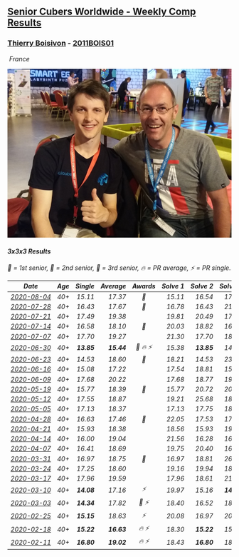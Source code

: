 <style>table {white-space: nowrap;}</style>
<link rel="stylesheet" type="text/css" href="/scw-comp/css/flags.css" />

## [Senior Cubers Worldwide - Weekly Comp Results](/scw-comp/results/)
### [Thierry Boisivon](README.md) - [2011BOIS01](https://www.worldcubeassociation.org/persons/2011BOIS01?event=333)

<i class="flag flag-FR" />&nbsp;France

![Thierry Boisivon](1507116943.jpg)

#### 3x3x3 Results

<span style="white-space: nowrap;">🥇 = 1st senior</span>, <span style="white-space: nowrap;">🥈 = 2nd senior</span>, <span style="white-space: nowrap;">🥉 = 3rd senior</span>, <span style="white-space: nowrap;">🔥 = PR average</span>, <span style="white-space: nowrap;">⚡ = PR single</span>.

| Date | Age | Single | Average | Awards | Solve 1 | Solve 2 | Solve 3 | Solve 4 | Solve 5 | Video |
| :--: | :--: | --: | --: | :--: | --: | --: | --: | --: | --: | :-- |
| [2020-08-04](../../results/2020-08-04/333.md) | 40+ | 15.11 | 17.37 | 🥈 | 15.11 | 16.54 | 17.75 | 17.96 | 17.82 | [Desktop](https://www.facebook.com/events/748440219235440/permalink/749239179155544) / [Mobile](https://m.facebook.com/events/748440219235440?view=permalink&id=749239179155544) |
| [2020-07-28](../../results/2020-07-28/333.md) | 40+ | 16.43 | 17.67 | 🥉 | 16.78 | 16.43 | 21.16 | 18.42 | 17.80 | [Desktop](https://www.facebook.com/events/708566320000803/permalink/712667169590718) / [Mobile](https://m.facebook.com/events/708566320000803?view=permalink&id=712667169590718) |
| [2020-07-21](../../results/2020-07-21/333.md) | 40+ | 17.49 | 19.38 |  | 19.81 | 20.49 | 17.83 | 20.91 | 17.49 | [Desktop](https://www.facebook.com/events/1842039515939197/permalink/1846994255443723) / [Mobile](https://m.facebook.com/events/1842039515939197?view=permalink&id=1846994255443723) |
| [2020-07-14](../../results/2020-07-14/333.md) | 40+ | 16.58 | 18.10 | 🥇 | 20.03 | 18.82 | 16.95 | 16.58 | 18.54 | [Desktop](https://www.facebook.com/events/1157754364595802/permalink/1161144010923504) / [Mobile](https://m.facebook.com/events/1157754364595802?view=permalink&id=1161144010923504) |
| [2020-07-07](../../results/2020-07-07/333.md) | 40+ | 17.70 | 19.27 |  | 21.30 | 17.70 | 18.74 | 17.76 | 22.19 | [Desktop](https://www.facebook.com/events/271667090769235/permalink/275182653751012) / [Mobile](https://m.facebook.com/events/271667090769235?view=permalink&id=275182653751012) |
| [2020-06-30](../../results/2020-06-30/333.md) | 40+ | **13.85** | **15.44** | 🥈 🔥 ⚡ | 15.38 | **13.85** | 14.28 | 19.27 | 16.66 | [Desktop](https://www.facebook.com/events/679860472562391/permalink/683226668892438) / [Mobile](https://m.facebook.com/events/679860472562391?view=permalink&id=683226668892438) |
| [2020-06-23](../../results/2020-06-23/333.md) | 40+ | 14.53 | 18.60 | 🥉 | 18.21 | 14.53 | 23.87 | 19.40 | 18.20 | [Desktop](https://www.facebook.com/events/722150235200875/permalink/725625921519973) / [Mobile](https://m.facebook.com/events/722150235200875?view=permalink&id=725625921519973) |
| [2020-06-16](../../results/2020-06-16/333.md) | 40+ | 15.08 | 17.22 |  | 17.54 | 18.81 | 15.08 | 17.43 | 16.68 | [Desktop](https://www.facebook.com/events/604103587178706/permalink/608710896717975) / [Mobile](https://m.facebook.com/events/604103587178706?view=permalink&id=608710896717975) |
| [2020-06-09](../../results/2020-06-09/333.md) | 40+ | 17.68 | 20.22 |  | 17.68 | 18.77 | 19.20 | 22.70 | 29.83 | [Desktop](https://www.facebook.com/events/903549840109576/permalink/908170142980879) / [Mobile](https://m.facebook.com/events/903549840109576?view=permalink&id=908170142980879) |
| [2020-05-19](../../results/2020-05-19/333.md) | 40+ | 15.77 | 18.39 | 🥉 | 15.77 | 20.72 | 20.53 | 18.88 | 15.77 | [Desktop](https://www.facebook.com/events/1880761498725633/permalink/1885775318224251) / [Mobile](https://m.facebook.com/events/1880761498725633?view=permalink&id=1885775318224251) |
| [2020-05-12](../../results/2020-05-12/333.md) | 40+ | 17.55 | 18.87 |  | 19.21 | 25.68 | 18.69 | 18.71 | 17.55 | [Desktop](https://www.facebook.com/events/546188069600739/permalink/550020942550785) / [Mobile](https://m.facebook.com/events/546188069600739?view=permalink&id=550020942550785) |
| [2020-05-05](../../results/2020-05-05/333.md) | 40+ | 17.13 | 18.37 |  | 17.13 | 17.75 | 18.97 | 18.38 | 19.11 | [Desktop](https://www.facebook.com/events/3313106775587396/permalink/3314504215447652) / [Mobile](https://m.facebook.com/events/3313106775587396?view=permalink&id=3314504215447652) |
| [2020-04-28](../../results/2020-04-28/333.md) | 40+ | 16.63 | 17.46 | 🥈 | 22.05 | 17.53 | 17.18 | 17.68 | 16.63 | [Desktop](https://www.facebook.com/events/535188653858103/permalink/536876093689359) / [Mobile](https://m.facebook.com/events/535188653858103?view=permalink&id=536876093689359) |
| [2020-04-21](../../results/2020-04-21/333.md) | 40+ | 15.93 | 18.38 |  | 18.56 | 15.93 | 19.06 | 17.53 | 23.50 | [Desktop](https://www.facebook.com/events/880278499062375/permalink/881982588891966) / [Mobile](https://m.facebook.com/events/880278499062375?view=permalink&id=881982588891966) |
| [2020-04-14](../../results/2020-04-14/333.md) | 40+ | 16.00 | 19.04 |  | 21.56 | 16.28 | 16.00 | 24.50 | 19.28 | [Desktop](https://www.facebook.com/events/982619255468618/permalink/986815908382286) / [Mobile](https://m.facebook.com/events/982619255468618?view=permalink&id=986815908382286) |
| [2020-04-07](../../results/2020-04-07/333.md) | 40+ | 16.41 | 18.69 |  | 19.75 | 20.40 | 16.41 | 18.72 | 17.61 | [Desktop](https://www.facebook.com/events/510082903229069/permalink/514292156141477) / [Mobile](https://m.facebook.com/events/510082903229069?view=permalink&id=514292156141477) |
| [2020-03-31](../../results/2020-03-31/333.md) | 40+ | 16.97 | 18.75 | 🥉 | 16.97 | 18.81 | 26.55 | 17.05 | 20.38 | [Desktop](https://www.facebook.com/events/207898257161923/permalink/209981463620269) / [Mobile](https://m.facebook.com/events/207898257161923?view=permalink&id=209981463620269) |
| [2020-03-24](../../results/2020-03-24/333.md) | 40+ | 17.25 | 18.60 |  | 19.16 | 19.94 | 18.84 | 17.25 | 17.80 | [Desktop](https://www.facebook.com/events/524456301543611/permalink/527593411229900) / [Mobile](https://m.facebook.com/events/524456301543611?view=permalink&id=527593411229900) |
| [2020-03-17](../../results/2020-03-17/333.md) | 40+ | 17.96 | 19.59 |  | 17.96 | 18.61 | 21.88 | 18.27 | 37.19 | [Desktop](https://www.facebook.com/events/280686576235146/permalink/284746469162490) / [Mobile](https://m.facebook.com/events/280686576235146?view=permalink&id=284746469162490) |
| [2020-03-10](../../results/2020-03-10/333.md) | 40+ | **14.08** | 17.16 | ⚡ | 19.97 | 15.16 | **14.08** | 18.27 | 18.06 | [Desktop](https://www.facebook.com/events/164742401163863/permalink/166460117658758) / [Mobile](https://m.facebook.com/events/164742401163863?view=permalink&id=166460117658758) |
| [2020-03-03](../../results/2020-03-03/333.md) | 40+ | **14.34** | 17.82 | 🥉 ⚡ | 18.40 | 16.52 | 18.55 | 26.86 | **14.34** | [Desktop](https://www.facebook.com/events/241721610185997/permalink/243308193360672) / [Mobile](https://m.facebook.com/events/241721610185997?view=permalink&id=243308193360672) |
| [2020-02-25](../../results/2020-02-25/333.md) | 40+ | **15.15** | 18.63 | ⚡ | 20.08 | 16.97 | 20.13 | 18.84 | **15.15** | [Desktop](https://www.facebook.com/events/196320811461109/permalink/199381001155090) / [Mobile](https://m.facebook.com/events/196320811461109?view=permalink&id=199381001155090) |
| [2020-02-18](../../results/2020-02-18/333.md) | 40+ | **15.22** | **16.63** | 🔥 ⚡ | 18.30 | **15.22** | 15.84 | 18.83 | 15.75 | [Desktop](https://www.facebook.com/events/2558750947697073/permalink/2561495007422667) / [Mobile](https://m.facebook.com/events/2558750947697073?view=permalink&id=2561495007422667) |
| [2020-02-11](../../results/2020-02-11/333.md) | 40+ | **16.80** | **19.02** | 🔥 ⚡ | 18.43 | **16.80** | 18.52 | 20.11 | 23.27 | [Desktop](https://www.facebook.com/events/616423959107229/permalink/621136361969322) / [Mobile](https://m.facebook.com/events/616423959107229?view=permalink&id=621136361969322) |


<!-- Global site tag (gtag.js) - Google Analytics -->
<script async src="https://www.googletagmanager.com/gtag/js?id=UA-86348435-3"></script>
<script>window.dataLayer = window.dataLayer || []; function gtag() {dataLayer.push(arguments);} gtag('js', new Date()); gtag('config', 'UA-86348435-3');</script>

